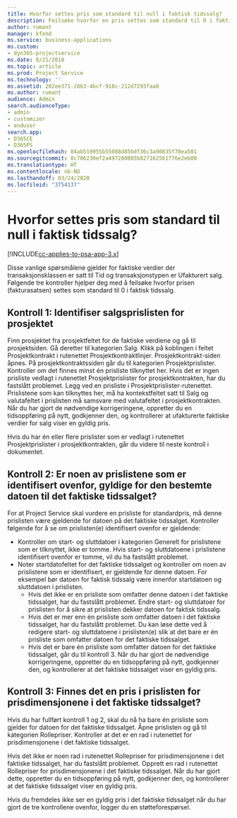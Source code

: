 ```yaml
---
title: Hvorfor settes pris som standard til null i faktisk tidssalg?
description: Feilsøke hvorfor en pris settes som standard til 0 i faktisk tidssalg.
author: rumant
manager: kfend
ms.service: business-applications
ms.custom:
- dyn365-projectservice
ms.date: 8/21/2018
ms.topic: article
ms.prod: Project Service
ms.technology: ''
ms.assetid: 202ee371-2863-4bcf-918c-212d7293faa8
ms.author: rumant
audience: Admin
search.audienceType:
- admin
- customizer
- enduser
search.app:
- D365CE
- D365PS
ms.openlocfilehash: 04ab519955b55088d85bdf36c3a90835f70ea501
ms.sourcegitcommit: 8c786230ef2a497280885b827162561776e2eb00
ms.translationtype: HT
ms.contentlocale: nb-NO
ms.lasthandoff: 03/24/2020
ms.locfileid: "3754137"
---
```

# <a name="why-is-price-defaulting-to-zero-on-time-sales-actuals"></a>Hvorfor settes pris som standard til null i faktisk tidssalg?

[!INCLUDE[cc-applies-to-psa-app-3.x](../includes/cc-applies-to-psa-app-3x.md)]

Disse vanlige spørsmålene gjelder for faktiske verdier der transaksjonsklassen er satt til Tid og transaksjonstypen er Ufakturert salg. Følgende tre kontroller hjelper deg med å feilsøke hvorfor prisen (fakturasatsen) settes som standard til 0 i faktisk tidssalg.

## <a name="check-1-identify-the-sales-price-list-for-the-project"></a>Kontroll 1: Identifiser salgsprislisten for prosjektet

Finn prosjektet fra prosjektfeltet for de faktiske verdiene og gå til prosjektsiden. Gå deretter til kategorien Salg. Klikk på koblingen i feltet Prosjektkontrakt i rutenettet Prosjektkontraktlinjer. Prosjektkontrakt-siden åpnes. På prosjektkontraktssiden går du til kategorien Prosjektprislister. Kontroller om det finnes minst én prisliste tilknyttet her. Hvis det er ingen prisliste vedlagt i rutenettet Prosjektprislister for prosjektkontrakten, har du fastslått problemet. Legg ved en prisliste i Prosjektprislister-rutenettet. Prislistene som kan tilknyttes her, må ha kontekstfeltet satt til Salg og valutafeltet i prislisten må samsvare med valutafeltet i prosjektkontrakten. Når du har gjort de nødvendige korrigeringene, oppretter du en tidsoppføring på nytt, godkjenner den, og kontrollerer at ufakturerte faktiske verdier for salg viser en gyldig pris. 

Hvis du har én eller flere prislister som er vedlagt i rutenettet Prosjektprislister i prosjektkontrakten, går du videre til neste kontroll i dokumentet.

## <a name="check-2-are-any-of-the-price-lists-identified-above-valid-for-the-specific-date-of-the-time-sales-actual"></a>Kontroll 2: Er noen av prislistene som er identifisert ovenfor, gyldige for den bestemte datoen til det faktiske tidssalget?

For at Project Service skal vurdere en prisliste for standardpris, må denne prislisten være gjeldende for datoen på det faktiske tidssalget. Kontroller følgende for å se om prislisten(e) identifisert ovenfor er gjeldende:
- Kontroller om start- og sluttdatoer i kategorien Generelt for prislistene som er tilknyttet, ikke er tomme. Hvis start- og sluttdatoene i prislistene identifisert ovenfor er tomme, vil du ha fastslått problemet. 
- Noter startdatofeltet for det faktiske tidssalget og kontroller om noen av prislistene som er identifisert, er gjeldende for denne datoen. For eksempel bør datoen for faktisk tidssalg være innenfor startdatoen og sluttdatoen i prislisten. 
    - Hvis det ikke er en prisliste som omfatter denne datoen i det faktiske tidssalget, har du fastslått problemet. Endre start- og sluttdatoer for prislisten for å sikre at prislisten dekker datoen for faktisk tidssalg. 
    - Hvis det er mer enn én prisliste som omfatter datoen i det faktiske tidssalget, har du fastslått problemet. Du kan løse dette ved å redigere start- og sluttdatoene i prislisten(e) slik at det bare er én prisliste som omfatter datoen for det faktiske tidssalget. 
    - Hvis det er bare én prisliste som omfatter datoen for det faktiske tidssalget, går du til kontroll 3.
Når du har gjort de nødvendige korrigeringene, oppretter du en tidsoppføring på nytt, godkjenner den, og kontrollerer at det faktiske tidssalget viser en gyldig pris.

## <a name="check-3-is-there-a-price-in-the-price-list-for-the-pricing-dimensions-on-the-time-sales-actual"></a>Kontroll 3: Finnes det en pris i prislisten for prisdimensjonene i det faktiske tidssalget?

Hvis du har fullført kontroll 1 og 2, skal du nå ha bare én prisliste som gjelder for datoen for det faktiske tidssalget. Åpne prislisten og gå til kategorien Rollepriser. Kontroller at det er en rad i rutenettet for prisdimensjonene i det faktiske tidssalget.

Hvis det ikke er noen rad i rutenettet Rollepriser for prisdimensjonene i det faktiske tidssalget, har du fastslått problemet. Opprett en rad i rutenettet Rollepriser for prisdimensjonene i det faktiske tidssalget. Når du har gjort dette, oppretter du en tidsoppføring på nytt, godkjenner den, og kontrollerer at det faktiske tidssalget viser en gyldig pris.

Hvis du fremdeles ikke ser en gyldig pris i det faktiske tidssalget når du har gjort de tre kontrollene ovenfor, logger du en støtteforespørsel. 

